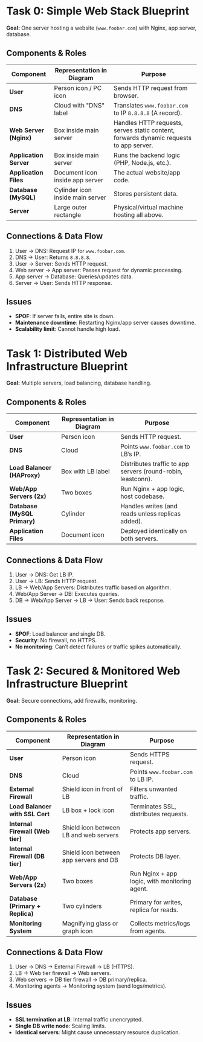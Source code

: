 # Task 0: Simple Web Stack Blueprint

**Goal:** One server hosting a website (`www.foobar.com`) with Nginx, app server, database.

## Components & Roles

| Component              | Representation in Diagram        | Purpose                                                                                |
| ---------------------- | -------------------------------- | -------------------------------------------------------------------------------------- |
| **User**               | Person icon / PC icon            | Sends HTTP request from browser.                                                       |
| **DNS**                | Cloud with "DNS" label           | Translates `www.foobar.com` to IP `8.8.8.8` (A record).                                |
| **Web Server (Nginx)** | Box inside main server           | Handles HTTP requests, serves static content, forwards dynamic requests to app server. |
| **Application Server** | Box inside main server           | Runs the backend logic (PHP, Node.js, etc.).                                           |
| **Application Files**  | Document icon inside app server  | The actual website/app code.                                                           |
| **Database (MySQL)**   | Cylinder icon inside main server | Stores persistent data.                                                                |
| **Server**             | Large outer rectangle            | Physical/virtual machine hosting all above.                                            |

## Connections & Data Flow

1. User → DNS: Request IP for `www.foobar.com`.
2. DNS → User: Returns `8.8.8.8`.
3. User → Server: Sends HTTP request.
4. Web server → App server: Passes request for dynamic processing.
5. App server → Database: Queries/updates data.
6. Server → User: Sends HTTP response.

## Issues

- **SPOF**: If server fails, entire site is down.
- **Maintenance downtime**: Restarting Nginx/app server causes downtime.
- **Scalability limit**: Cannot handle high load.

# Task 1: Distributed Web Infrastructure Blueprint

**Goal:** Multiple servers, load balancing, database handling.

## Components & Roles

| Component                    | Representation in Diagram | Purpose                                                      |
| ---------------------------- | ------------------------- | ------------------------------------------------------------ |
| **User**                     | Person icon               | Sends HTTP request.                                           |
| **DNS**                      | Cloud                     | Points `www.foobar.com` to LB’s IP.                           |
| **Load Balancer (HAProxy)**  | Box with LB label         | Distributes traffic to app servers (round-robin, leastconn). |
| **Web/App Servers (2x)**     | Two boxes                 | Run Nginx + app logic, host codebase.                        |
| **Database (MySQL Primary)** | Cylinder                  | Handles writes (and reads unless replicas added).             |
| **Application Files**        | Document icon             | Deployed identically on both servers.                         |

## Connections & Data Flow

1. User → DNS: Get LB IP.
2. User → LB: Sends HTTP request.
3. LB → Web/App Servers: Distributes traffic based on algorithm.
4. Web/App Server → DB: Executes queries.
5. DB → Web/App Server → LB → User: Sends back response.

## Issues

- **SPOF**: Load balancer and single DB.
- **Security**: No firewall, no HTTPS.
- **No monitoring**: Can’t detect failures or traffic spikes automatically.


# Task 2: Secured & Monitored Web Infrastructure Blueprint

**Goal:** Secure connections, add firewalls, monitoring.

## Components & Roles

| Component                        | Representation in Diagram              | Purpose                                       |
| -------------------------------- | -------------------------------------- | --------------------------------------------- |
| **User**                         | Person icon                            | Sends HTTPS request.                          |
| **DNS**                          | Cloud                                  | Points `www.foobar.com` to LB IP.             |
| **External Firewall**            | Shield icon in front of LB             | Filters unwanted traffic.                     |
| **Load Balancer with SSL Cert**  | LB box + lock icon                     | Terminates SSL, distributes requests.         |
| **Internal Firewall (Web tier)** | Shield icon between LB and web servers | Protects app servers.                         |
| **Internal Firewall (DB tier)**  | Shield icon between app servers and DB | Protects DB layer.                            |
| **Web/App Servers (2x)**         | Two boxes                              | Run Nginx + app logic, with monitoring agent. |
| **Database (Primary + Replica)** | Two cylinders                          | Primary for writes, replica for reads.        |
| **Monitoring System**            | Magnifying glass or graph icon         | Collects metrics/logs from agents.            |

## Connections & Data Flow

1. User → DNS → External Firewall → LB (HTTPS).
2. LB → Web tier firewall → Web servers.
3. Web servers → DB tier firewall → DB primary/replica.
4. Monitoring agents → Monitoring system (send logs/metrics).

## Issues

- **SSL termination at LB**: Internal traffic unencrypted.
- **Single DB write node**: Scaling limits.
- **Identical servers**: Might cause unnecessary resource duplication.

